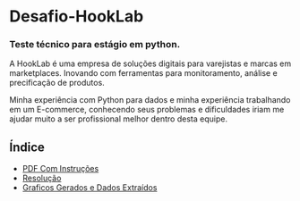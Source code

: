 # Desafio-HookLab
### Teste técnico para estágio em python.

A HookLab é uma empresa de soluções digitais para varejistas e marcas em marketplaces. Inovando com ferramentas para monitoramento, análise e precificação de produtos.

Minha experiência com Python para dados e minha experiência trabalhando em um E-commerce, conhecendo seus problemas e dificuldades iriam me ajudar muito a ser profissional melhor dentro desta equipe.

## Índice
* [PDF Com Instruções](https://github.com/davichiqueti/Desafio-HookLab/blob/main/desafio_hooklab.pdf)
* [Resolução](https://github.com/davichiqueti/Desafio-HookLab/blob/main/Resolução.ipynb)
* [Graficos Gerados e Dados Extraídos]((https://github.com/davichiqueti/Desafio-HookLab/blob/main/Graficos&Dados))